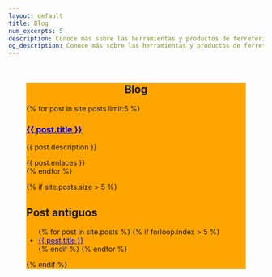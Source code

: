 ```yaml
---
layout: default
title: Blog
num_excerpts: 5
description: Conoce más sobre las herramientas y productos de ferretería en nuestro blog. Encuentra consejos, recomendaciones y tutoriales de uso.
og_description: Conoce más sobre las herramientas y productos de ferretería en nuestro blog. Encuentra consejos, recomendaciones y tutoriales de uso.
---
```

<style>
    a{
        color:blue;
    }
</style>
<div style="background:orange;margin-left:7%;margin-right:7%;margin-top:10%">
<h2 style="text-align:center" title="herramientas eléctricas">Blog</h2>
{% for post in site.posts limit:5 %}
<div class="card mb-3" style="max-width:100%;">
  <div class="row g-0">
    <!--div class="col-md-4">
      <a href="{{ post.url }}" title="Visita el enlace {{ post.title }} para más información.">
        <img src="{{ post.imagenPrincipal }}" class="img-fluid rounded-start" alt="Imagen de proyecto: {{ post.url }}">
      </a>
    </div-->
    <div class="col-md-8">
      <div class="card-body">
        <a href="{{ post.url }}" title="Más información de {{ post.title }} visita el enlace.">
            <h3 class="card-title tituloH3Skills">{{ post.title }}</h3>
        </a>
        <p class="card-text">{{ post.description }}</p>
        {{ post.enlaces }}
        <!--p class="card-text"><small class="text-body-secondary">{{ post.date | date: "%A %B %-d, %Y" }}</small></p-->
      </div>
    </div>
  </div>
</div>
{% endfor %}

{% if site.posts.size > 5 %}
## Post antiguos
<ul>
    {% for post in site.posts %}
        {% if forloop.index > 5 %}
            <li><a class="post-title" href="{{ post.url }}" title="{{ post.title }}">{{ post.title }}</a></li>
        {% endif %}
    {% endfor %}
</ul>
{% endif %}
</div>